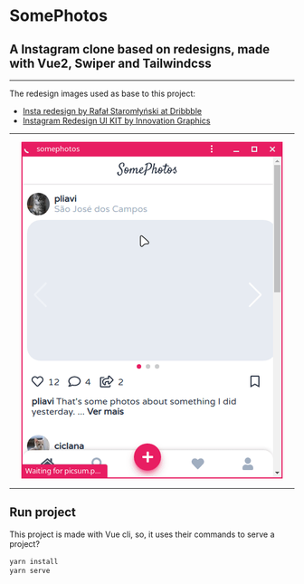 # SomePhotos
## A Instagram clone based on redesigns, made with Vue2, Swiper and Tailwindcss

---

The redesign images used as base to this project:
 - [Insta redesign by Rafał Staromłyński at Dribbble](https://dribbble.com/shots/6375793-Insta-redesign)
 - [Instagram Redesign UI KIT by Innovation Graphics](https://www.uplabs.com/posts/instagram-redesign-project#)

--- 
<center>

![example of the application running](./docs/example.gif)

</center>

---

## Run project
This project is made with Vue cli, so, it uses their commands to serve a project?
```
yarn install
yarn serve
```
